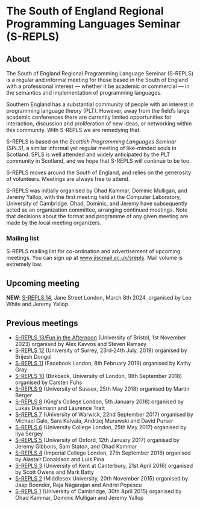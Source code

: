 # The South of England Regional Programming Languages Seminar (S-REPLS)

## About

The South of England Regional Programming Language Seminar (S-REPLS) is a
regular and informal meeting for those based in the South of England with a
professional interest &mdash; whether it be academic or commercial &mdash; in
the semantics and implementation of programming languages.

Southern England has a substantial community of people with an interest in
programming language theory (PLT).  However, away from the field’s large
academic conferences there are currently limited opportunities for interaction,
discussion and proliferation of new ideas, or networking within this community.
With S-REPLS we are remedying that.

S-REPLS is based on the *Scottish Programming Languages Seminar (SPLS)*, a
similar informal yet regular meeting of like-minded souls in Scotland.  SPLS is
well attended and widely anticipated by the PLT community in Scotland, and we
hope that S-REPLS will continue to be too.

S-REPLS moves around the South of England, and relies on the generosity of
volunteers.  Meetings are always free to attend.

S-REPLS was initially organised by Ohad Kammar, Dominic Mulligan, and Jeremy
Yallop, with the first meeting held at the Computer Laboratory, University of
Cambridge.  Ohad, Dominic, and Jeremy have subsequently acted as an organization
committee, arranging continued meetings.  Note that decisions about the format
and programme of any given meeting are made by the local meeting organizers.

### Mailing list

S-REPLS mailing list for co-ordination and advertisement of upcoming meetings.
You can sign up at www.jiscmail.ac.uk/srepls.  Mail volume is extremely low.

## Upcoming meeting

**NEW**: [S-REPLS 14](https://www.cl.cam.ac.uk/events/s-repls14/), Jane Street London, March 8th 2024, organised by Leo White
and Jeremy Yallop.

## Previous meetings

* [S-REPLS 13/Fun in the Afternoon](https://plrg-bristol.github.io/fir/) (University of Bristol, 1st November 2023) organised by Alex Kavvos and Steven Ramsey
* [S-REPLS 12](https://cw-srepls-19.github.io/) (University of Surrey, 23rd‐24th July, 2019) organised by Brijesh Dongol
* [S-REPLS 11](https://sreplsevent2019.splashthat.com) (Facebook London, 8th February 2019) organised by Kathy Gray
* [S-REPLS 10](http://www.dcs.bbk.ac.uk/~carsten/srepls10/) (Birkbeck, University of London, 18th September 2018) organised by Carsten Fuhs
* [S-REPLS 9](http://users.sussex.ac.uk/~mfb21/srepls9/) (University of Sussex, 25th May 2018) organised by Martin Berger
* [S-REPLS 8](http://soft-dev.org/events/srepls8/) (King's College London, 5th January 2018) organised by Lukas Diekmann and Laurence Tratt
* [S-REPLS 7](https://warwick.ac.uk/fac/sci/dcs/events/srepls7/) (University of Warwick, 22nd September 2017) organised by Michael Gale, Sara Kalvala, Andrzej Murawski and David Purser
* [S-REPLS 6](http://srepls6.cs.ucl.ac.uk/) (University College London, 25th May 2017) organised by Ilya Sergey
* [S-REPLS 5](https://www.cs.ox.ac.uk/people/ohad.kammar/s-repls-5/) (University of Oxford, 12th January 2017) organised by Jeremy Gibbons, Sam Staton, and Ohad Kammar
* [S-REPLS 4](http://srepls4.doc.ic.ac.uk/) (Imperial College London, 27th September 2016) organised by Alastair Donaldson and Luís Pina
* [S-REPLS 3](https://www.cs.kent.ac.uk/events/s-repls3/) (University of Kent at Canterbury, 21st April 2016) organised by Scott Owens and Mark Batty
* [S-REPLS 2](http://www.cs.mdx.ac.uk/foundations/s-repls-2/) (Middlesex University, 20th November 2015) organised by Jaap Boender, Raja Nagarajan and Andrei Popescu
* [S-REPLS 1](http://web.archive.org/web/20160315095858/http://dominic-mulligan.co.uk/?page_id=195) (University of Cambridge, 30th April 2015) organised by Ohad Kammar, Dominic Mulligan and Jeremy Yallop
